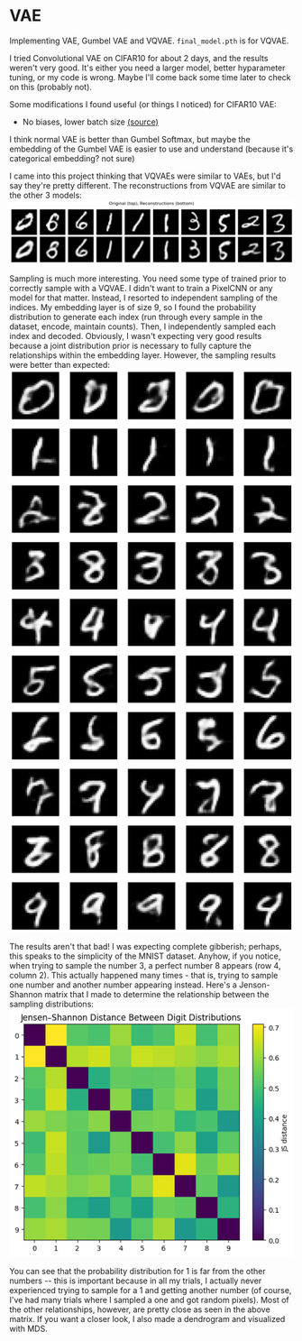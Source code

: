 # VAE

Implementing VAE, Gumbel VAE and VQVAE. `final_model.pth` is for VQVAE.

I tried Convolutional VAE on CIFAR10 for about 2 days, and the results weren't very good. It's either you need a larger model, better hyparameter tuning, or my code is wrong. Maybe I'll come back some time later to check on this (probably not).

Some modifications I found useful (or things I noticed) for CIFAR10 VAE:
- No biases, lower batch size [(source)](https://stats.stackexchange.com/questions/505027/can-i-use-the-mse-loss-function-along-with-a-sigmoid-activation-in-my-vae)

I think normal VAE is better than Gumbel Softmax, but maybe the embedding of the Gumbel VAE is easier to use and understand (because it's categorical embedding? not sure)

I came into this project thinking that VQVAEs were similar to VAEs, but I'd say they're pretty different. The reconstructions from VQVAE are similar to the other 3 models:
![idk](https://github.com/rohitamar/VAE/blob/main/reconstructions.png)

Sampling is much more interesting. You need some type of trained prior to correctly sample with a VQVAE. I didn't want to train a PixelCNN or any model for that matter. Instead, I resorted to independent sampling of the indices. My embedding layer is of size 9, so I found the probability distribution to generate each index (run through every sample in the dataset, encode, maintain counts). Then, I independently sampled each index and decoded. Obviously, I wasn't expecting very good results because a joint distribution prior is necessary to fully capture the relationships within the embedding layer. However, the sampling results were better than expected:
![idk](https://github.com/rohitamar/VAE/blob/main/sampling.png)

The results aren't that bad! I was expecting complete gibberish; perhaps, this speaks to the simplicity of the MNIST dataset. Anyhow, if you notice, when trying to sample the number 3, a perfect number 8 appears (row 4, column 2). This actually happened many times - that is, trying to sample one number and another number appearing instead. Here's a Jenson-Shannon matrix that I made to determine the relationship between the sampling distributions: <br>
![idk](https://github.com/rohitamar/VAE/blob/main/js_matrix.png)

You can see that the probability distribution for 1 is far from the other numbers -- this is important because in all my trials, I actually never experienced trying to sample for a 1 and getting another number (of course, I've had many trials where I sampled a one and got random pixels). Most of the other relationships, however, are pretty close as seen in the above matrix. If you want a closer look, I also made a dendrogram and visualized with MDS. 
